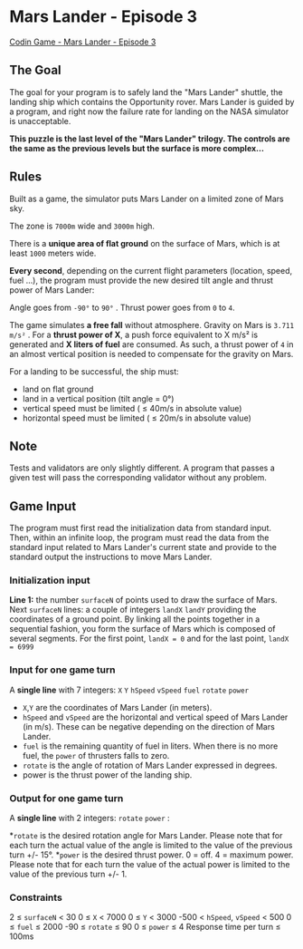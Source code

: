 # Mars Lander - Episode 3

[Codin Game - Mars Lander - Episode 3](https://www.codingame.com/ide/puzzle/mars-lander-episode-3)

## The Goal

The goal for your program is to safely land the "Mars Lander" shuttle, the landing ship which contains the Opportunity rover. Mars Lander is guided by a program, and right now the failure rate for landing on the NASA simulator is unacceptable.

**This puzzle is the last level of the "Mars Lander" trilogy. The controls are the same as the previous levels but the surface is more complex...**

## Rules

Built as a game, the simulator puts Mars Lander on a limited zone of Mars sky.

The zone is `7000m` wide and `3000m` high.

There is a **unique area of flat ground** on the surface of Mars, which is at least `1000` meters wide.

**Every second**, depending on the current flight parameters (location, speed, fuel ...), the program must provide the new desired tilt angle and thrust power of Mars Lander:

Angle goes from `-90°` to `90°` . Thrust power goes from `0` to `4`.

The game simulates **a free fall** without atmosphere. Gravity on Mars is `3.711 m/s²` . For a **thrust power of X**, a push force equivalent to X m/s² is generated and **X liters of fuel** are consumed. As such, a thrust power of `4` in an almost vertical position is needed to compensate for the gravity on Mars.

For a landing to be successful, the ship must:

* land on flat ground
* land in a vertical position (tilt angle = 0°)
* vertical speed must be limited ( ≤ 40m/s in absolute value)
* horizontal speed must be limited ( ≤ 20m/s in absolute value)

## Note

Tests and validators are only slightly different. A program that passes a given test will pass the corresponding validator without any problem.

## Game Input

The program must first read the initialization data from standard input. Then, within an infinite loop, the program must read the data from the standard input related to Mars Lander's current state and provide to the standard output the instructions to move Mars Lander.

### Initialization input

**Line 1:** the number `surfaceN` of points used to draw the surface of Mars.
Next `surfaceN` lines: a couple of integers `landX` `landY` providing the coordinates of a ground point. By linking all the points together in a sequential fashion, you form the surface of Mars which is composed of several segments. For the first point, `landX = 0` and for the last point, `landX = 6999`

### Input for one game turn

A **single line** with 7 integers: `X` `Y` `hSpeed` `vSpeed` `fuel` `rotate` `power`

* `X`,`Y` are the coordinates of Mars Lander (in meters).
* `hSpeed` and `vSpeed` are the horizontal and vertical speed of Mars Lander (in m/s). These can be negative depending on the direction of Mars Lander.
* `fuel` is the remaining quantity of fuel in liters. When there is no more fuel, the `power` of thrusters falls to zero.
* `rotate` is the angle of rotation of Mars Lander expressed in degrees.
* power is the thrust power of the landing ship.

### Output for one game turn

A **single line** with 2 integers: `rotate` `power` :

*`rotate` is the desired rotation angle for Mars Lander. Please note that for each turn the actual value of the angle is limited to the value of the previous turn +/- 15°.
*`power` is the desired thrust power. 0 = off. 4 = maximum power. Please note that for each turn the value of the actual power is limited to the value of the previous turn +/- 1.

### Constraints

2 ≤ `surfaceN` < 30
0 ≤ `X` < 7000
0 ≤ `Y` < 3000
-500 < `hSpeed`, `vSpeed` < 500
0 ≤ `fuel` ≤ 2000
-90 ≤ `rotate` ≤ 90
0 ≤ `power` ≤ 4
Response time per turn ≤ 100ms
